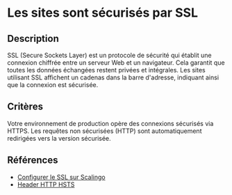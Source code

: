# Les sites sont sécurisés par SSL

## Description

SSL (Secure Sockets Layer) est un protocole de sécurité qui établit une connexion chiffrée entre un serveur Web et un navigateur. Cela garantit que toutes les données échangées restent privées et intégrales. Les sites utilisant SSL affichent un cadenas dans la barre d'adresse, indiquant ainsi que la connexion est sécurisée.

## Critères

Votre environnement de production opère des connexions sécurisés via HTTPS. Les requêtes non sécurisées (HTTP) sont automatiquement redirigées vers la version sécurisée.

## Références

- [Configurer le SSL sur Scalingo](https://doc.scalingo.com/platform/app/ssl)
- [Header HTTP HSTS](https://developer.mozilla.org/en-US/docs/Web/HTTP/Headers/Strict-Transport-Security)
